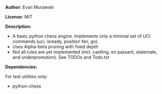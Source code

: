 
**Author:** Evan Murawski

**License:** MIT


**Description:**

- A basic python chess engine. Implements only a minimal set of UCI commands (uci, isready, position fen, go). 
- Uses Alpha-beta pruning with fixed depth
- Not all rules are yet implemented (incl. castling, en passant, stalemate, and underpromotion). See TODOs and Todo.txt

**Dependencies:**

For test utilities only:
- python-chess